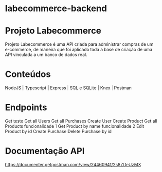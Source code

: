 # labecommerce-backend

# Projeto Labecommerce
Projeto Labecommerce é uma API criada para administrar compras de um e-commerce, de maneira que foi aplicado toda a base de criação de uma API vinculada a um banco de dados real.

# Conteúdos

NodeJS | Typescript | Express | SQL e SQLite | Knex | Postman

# Endpoints

Get teste
Get all Users
Get all Purchases
Create User
Create Product
Get all Products funcionalidade 1
Get Product by name funcionalidade 2
Edit Product by id
Create Purchase
Delete Purchase by id

# Documentação API

https://documenter.getpostman.com/view/24460941/2s8ZDeUzMX
